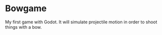 # Bowgame

My first game with Godot. It will simulate projectile motion in order to shoot things with a bow.
